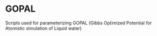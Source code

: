 # GOPAL
Scripts used for parameterizing GOPAL (Gibbs Optimized Potential for Atomistic simulation of Liquid water)
